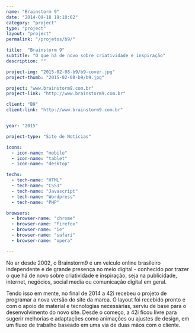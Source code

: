 ```yaml
---
name: "Brainstorm 9"
date: "2014-09-18 19:10:02"
category: "project"
type: "project"
layout: "project"
permalink: "/projetos/b9/"

title:  "Brainstorm 9"
subtitle: "O que há de novo sobre criatividade e inspiração"
description: ""

project-img: "2015-02-08-b9/b9-cover.jpg"
project-thumb: "2015-02-08-b9/b9.jpg"

project: "www.brainstorm9.com.br"
project-link: "http://www.brainstorm9.com.br"

client: "B9"
client-link: "http://www.brainstorm9.com.br"


year: "2015"

project-type: "Site de Notícias"

icons:
  - icon-name: "mobile"
  - icon-name: "tablet"
  - icon-name: "desktop"

techs:
  - tech-name: "HTML"
  - tech-name: "CSS3"
  - tech-name: "Javascript"
  - tech-name: "Wordpress"
  - tech-name: "PHP"

browsers:
  - browser-name: "chrome"
  - browser-name: "firefox"
  - browser-name: "ie"
  - browser-name: "safari"
  - browser-name: "opera"

---
```

<span class="dropcap">N</span>o  ar desde 2002, o Brainstorm9 é um veículo online brasileiro independente e de grande presença no meio digital - conhecido por trazer o que há de novo sobre criatividade e inspiração, seja na publicidade, internet, negócios, social media ou comunicação digital em geral.

Tendo isso em mente, no final de 2014 a 42i recebeu o projeto de programar a nova versão do site da marca. O layout foi recebido pronto e com o apoio de material e tecnologias necessárias, serviu de base para o desenvolvimento do novo site. Desde o começo, a 42i ficou livre para sugerir melhorias e adaptações como animações ou ajustes de design, em um fluxo de trabalho baseado em uma via de duas mãos com o cliente.
